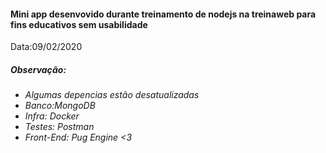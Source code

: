 <h4> Mini app desenvovido durante treinamento de nodejs na treinaweb para  fins educativos sem usabilidade </h4>
Data:09/02/2020
<em/>


<h5>Observação:</h5>
<ul>
  <li> Algumas depencias estão desatualizadas </li>
  <li> Banco:MongoDB </li>
  <li> Infra: Docker </li>
  <li> Testes: Postman </li>
  <li> Front-End: Pug Engine <3 </li>
</ul>
